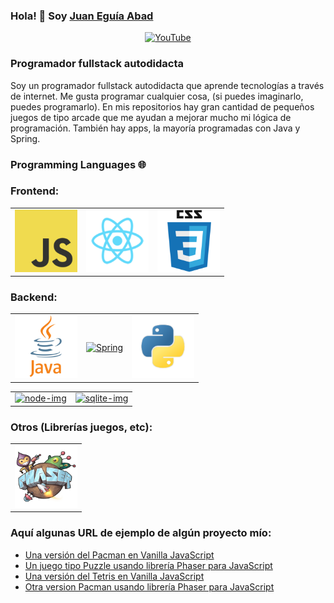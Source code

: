 
### Hola! 👋 Soy [Juan Eguía Abad](https://www.youtube.com/channel/UCoMYb7OP7zlj7omN6A83ZPg)
<div style="text-align:center;">
     <a href="https://www.youtube.com/channel/UCoMYb7OP7zlj7omN6A83ZPg" target="_blank">
       <img src="https://upload.wikimedia.org/wikipedia/commons/4/42/YouTube_icon_%282013-2017%29.png" alt="YouTube" style="width: 100px; max-width: 100%;">
     </a>
</div>

### Programador fullstack autodidacta

<div>
 <p>
  Soy un programador fullstack autodidacta que aprende tecnologías a través de internet. 
  Me gusta programar cualquier cosa, (si puedes imaginarlo, puedes programarlo).
  En mis repositorios hay gran cantidad de pequeños juegos de tipo arcade que me ayudan a mejorar mucho mi lógica de programación.
  También hay apps, la mayoría programadas con Java y Spring.
</p>
</div>

### Programming Languages 🌐

<!--| [<img src="https://raw.githubusercontent.com/github/explore/80688e429a7d4ef2fca1e82350fe8e3517d3494d/topics/javascript/javascript.png" alt="javascript" width="40" height="40">](https://www.javascript.com/) | [<img src="https://raw.githubusercontent.com/github/explore/80688e429a7d4ef2fca1e82350fe8e3517d3494d/topics/react/react.png" alt="react" width="40" height="40">](https://react.dev/)  | [<img src="https://raw.githubusercontent.com/github/explore/80688e429a7d4ef2fca1e82350fe8e3517d3494d/topics/css/css.png" alt="Vue" width="40" height="40">](https://vuejs.org/)  |  [<img src="https://raw.githubusercontent.com/github/explore/80688e429a7d4ef2fca1e82350fe8e3517d3494d/topics/phaser/phaser.png" alt="Bootstrap" width="40" height="40">](https://getbootstrap.com/) |  [<img src="https://raw.githubusercontent.com/github/explore/80688e429a7d4ef2fca1e82350fe8e3517d3494d/topics/python/python.png" alt="jQuery" width="40" height="40">](https://spring.io/) | [<img src="https://raw.githubusercontent.com/github/explore/80688e429a7d4ef2fca1e82350fe8e3517d3494d/topics/java/java.png" alt="jQuery" width="40" height="40">](https://www.java.com/es/) |
|---|---|---|---|---|---|-->

### Frontend:
<table>
  <tr>
    <td style="text-align:center;">
      <a href="https://www.javascript.com/">
        <img src="https://raw.githubusercontent.com/github/explore/80688e429a7d4ef2fca1e82350fe8e3517d3494d/topics/javascript/javascript.png" alt="javascript-img" style="width: 100px; max-width: 100%;">
      </a>
    </td>
    <td style="text-align:center;">
      <a href="https://react.dev/">
        <img src="https://raw.githubusercontent.com/github/explore/80688e429a7d4ef2fca1e82350fe8e3517d3494d/topics/react/react.png" alt="react-img" style="width: 100px; max-width: 100%;">
      </a>
    </td>
    <td style="text-align:center;">
      <a href="https://www.w3.org/Style/CSS/">
        <img src="https://raw.githubusercontent.com/github/explore/80688e429a7d4ef2fca1e82350fe8e3517d3494d/topics/css/css.png" alt="CSS-img" style="width: 100px; max-width: 100%;">
      </a>
    </td>
  </tr>
</table>

### Backend:
<table>
  <tr>
    <td style="text-align:center;">
      <a href="https://www.java.com/es/">
        <img src="https://raw.githubusercontent.com/github/explore/80688e429a7d4ef2fca1e82350fe8e3517d3494d/topics/java/java.png" alt="java-img" style="width: 100px; max-width: 100%;">
      </a>
    </td>
   <td style="text-align:center;">
      <a href="https://spring.io/">
        <img src="https://cdn.pixabay.com/photo/2020/08/05/13/27/eco-5465459_1280.png" alt="Spring" style="width: 100px; max-width: 100%;">
      </a>
    </td>
   <td style="text-align:center;">
      <a href="https://www.python.org/">
        <img src="https://raw.githubusercontent.com/github/explore/80688e429a7d4ef2fca1e82350fe8e3517d3494d/topics/python/python.png" alt="phyton-img" style="width: 100px; max-width: 100%;">
      </a>
    </td>
  </tr>
</table>

<table>
  <tr>
     <td style="text-align:center;">
           <a href="https://nodejs.org/pt">
             <img src="https://cdn.pixabay.com/photo/2015/04/23/17/41/node-js-736399_1280.png" alt="node-img" style="width: 100px; max-width: 100%;">
           </a>
     </td>
     <td style="text-align:center;">
           <a href="https://www.sqlite.org/">
             <img src="https://cdn.pixabay.com/photo/2013/09/18/12/13/sqlite-183454_1280.png" alt="sqlite-img" style="width: 100px; max-width: 100%;">
           </a>
     </td>
  </tr>
</table>

### Otros (Librerías juegos, etc):
<table>
  <tr>
  <td style="text-align:center;">
      <a href="https://phaser.io/">
        <img src="https://raw.githubusercontent.com/github/explore/80688e429a7d4ef2fca1e82350fe8e3517d3494d/topics/phaser/phaser.png" alt="Phaser-img" style="width: 100px; max-width: 100%;">
      </a>
    </td>
  </tr>
</table>

### Aquí algunas URL de ejemplo de algún proyecto mío:

<ul>
     <li><a href="https://juan1639.github.io/PacClonF/" target="_blank">Una versión del Pacman en Vanilla JavaScript</a></li>
     <li><a href="https://juan1639.github.io/Puzzle2games/" target="_blank">Un juego tipo Puzzle usando librería Phaser para JavaScript</a></li>
     <li><a href="https://juan1639.github.io/Tetris/" target="_blank">Una versión del Tetris en Vanilla JavaScript</a></li>
     <li><a href="https://juan1639.github.io/PacClon-vite-phaser/" target="_blank">Otra version Pacman usando librería Phaser para JavaScript</a></li>
</ul>

<!--
**juan1639/juan1639** is a ✨ _special_ ✨ repository because its `README.md` (this file) appears on your GitHub profile.

Here are some ideas to get you started:

- 🔭 I’m currently working on ...
- 🌱 I’m currently learning ...
- 👯 I’m looking to collaborate on ...
- 🤔 I’m looking for help with ...
- 💬 Ask me about ...
- 📫 How to reach me: ...
- 😄 Pronouns: ...
- ⚡ Fun fact: ...
-->
